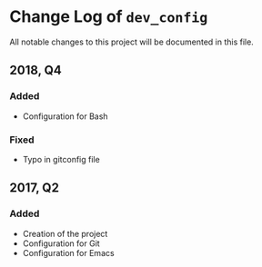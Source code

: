 # Change Log of `dev_config`

All notable changes to this project will be documented in this file.

## 2018, Q4

### Added

- Configuration for Bash

### Fixed

- Typo in gitconfig file

## 2017, Q2

### Added

- Creation of the project
- Configuration for Git
- Configuration for Emacs
